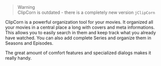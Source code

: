 > Warning  
> ClipCorn is outdated - there is a completely new version `jClipCorn`

ClipCorn is a powerful organization tool for your movies.
It organized all your movies in a central place a long with covers and meta informations.
This allows you to easily search in them and keep track what you already have watched.
You can also add complete Series and organize them in Seasons and Episodes.

The great amount of comfort features and specialized dialogs makes it really handy.